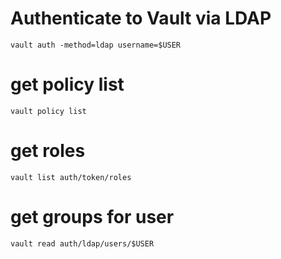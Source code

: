 # Authenticate to Vault via LDAP
`vault auth -method=ldap username=$USER`

# get policy list
`vault policy list`

# get roles
`vault list auth/token/roles`

# get groups for user
`vault read auth/ldap/users/$USER`
